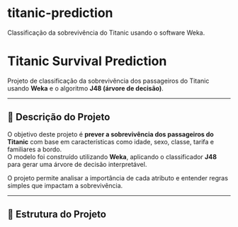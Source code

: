 # titanic-prediction
Classificação da sobrevivência do Titanic usando o software Weka.
# Titanic Survival Prediction

Projeto de classificação da sobrevivência dos passageiros do Titanic usando **Weka** e o algoritmo **J48 (árvore de decisão)**.

---

## 📝 Descrição do Projeto

O objetivo deste projeto é **prever a sobrevivência dos passageiros do Titanic** com base em características como idade, sexo, classe, tarifa e familiares a bordo.  
O modelo foi construído utilizando **Weka**, aplicando o classificador **J48** para gerar uma árvore de decisão interpretável.

O projeto permite analisar a importância de cada atributo e entender regras simples que impactam a sobrevivência.

---

## 📂 Estrutura do Projeto
